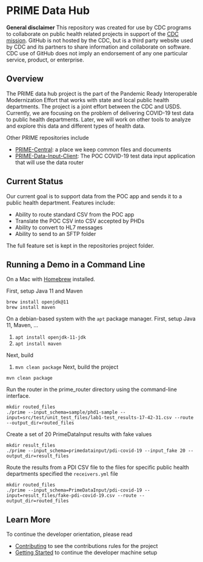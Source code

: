 # PRIME Data Hub

**General disclaimer** This repository was created for use by CDC programs to collaborate on public health related projects in support of the [CDC mission](https://www.cdc.gov/about/organization/mission.htm).  GitHub is not hosted by the CDC, but is a third party website used by CDC and its partners to share information and collaborate on software. CDC use of GitHub does not imply an endorsement of any one particular service, product, or enterprise. 

## Overview

The PRIME data hub project is the part of the Pandemic Ready Interoperable Modernization Effort that works with state and local public health departments. 
The project is a joint effort between the CDC and USDS. 
Currently, we are focusing on the problem of delivering COVID-19 test data to public health departments. 
Later, we will work on other tools to analyze and explore this data and different types of health data.  

Other PRIME repositories include
- [PRIME-Central](https://github.com/CDCgov/prime-central): a place we keep common files and documents
- [PRIME-Data-Input-Client](https://github.com/CDCgov/prime-data-input-client): The POC COVID-19 test data input application that will use the data router

## Current Status

Our current goal is to support data from the POC app and sends it to a public health department. 
Features include:

- Ability to route standard CSV from the POC app
- Translate the POC CSV into CSV accepted by PHDs
- Ability to convert to HL7 messages
- Ability to send to an SFTP folder

The full feature set is kept in the repositories project folder. 

## Running a Demo in a Command Line

On a Mac with [Homebrew](https://brew.sh/) installed. 

First, setup Java 11 and Maven
```
brew install openjdk@11
brew install maven
```

On a debian-based system with the `apt` package manager.
First, setup Java 11, Maven, ...
1. `apt install openjdk-11-jdk`
2. `apt install maven`

Next, build
1. `mvn clean package`
Next, build the project
```
mvn clean package
```

Run the router in the prime_router directory using the command-line interface.
```
mkdir routed_files
./prime --input_schema=sample/phd1-sample --input=src/test/unit_test_files/lab1-test_results-17-42-31.csv --route --output_dir=routed_files
```

Create a set of 20 PrimeDataInput results with fake values

 ```
 mkdir result_files
 ./prime --input_schema=primedatainput/pdi-covid-19 --input_fake 20 --output_dir=result_files
 ```

Route the results from a PDI CSV file to the files for specific public health departments specified the `receivers.yml` file

```
mkdir routed_files
./prime --input_schema=PrimeDataInput/pdi-covid-19 --input=result_files/fake-pdi-covid-19.csv --route --output_dir=routed_files
```

## Learn More 
To continue the developer orientation, please read
- [Contributing](../contributing.md) to see the contributions rules for the project
- [Getting Started](docs/getting_started.md) to continue the developer machine setup


